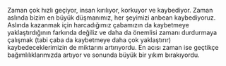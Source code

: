 Zaman çok hızlı geçiyor, insan kırılıyor, korkuyor ve kaybediyor. Zaman aslında bizim en büyük düşmanımız, her şeyimizi anbean kaybediyoruz. Aslında kazanmak için harcadığımız çabamızın da  kaybetmeye yaklaştırdığının farkında değiliz ve daha da önemlisi zamanı durdurmaya çalışmak (tabi çaba da kaybetmeye daha çok yaklaştırır) kaybedeceklerimizin de miktarını artırıyordu. En acısı zaman ise geçtikçe bağımlılıklarımızda artıyor ve sonunda büyük bir yıkım bırakıyordu.